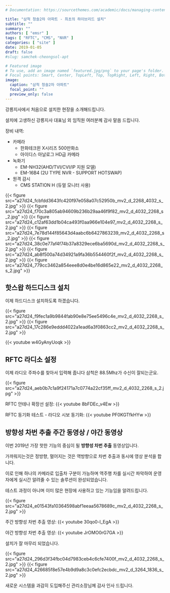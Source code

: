 ```yaml
---
# Documentation: https://sourcethemes.com/academic/docs/managing-content/

title: "삼척 청솔2차 아파트 - 최초의 하이브리드 설치"
subtitle: ""
summary: ""
authors: [ "emsr" ]
tags: [ "RFTC", "CMS", "NVR" ]
categories: [ "site" ]
date: 2019-01-05
draft: false
#slug: samchek-cheongsol-apt

# Featured image
# To use, add an image named `featured.jpg/png` to your page's folder.
# Focal points: Smart, Center, TopLeft, Top, TopRight, Left, Right, BottomLeft, Bottom, BottomRight.
image:
  caption: "삼척 청솔2차 아파트"
  focal_point: ""
  preview_only: false
---
```


강릉지사에서 처음으로 설치한 현장을 소개해드립니다.

설치에 고생하신 강릉지사 대표님 외 임직원 여러분께 감사 말씀 드립니다.

장비 내역:

- 카메라
  - 한화테크윈 X시리즈 500만화소
  - 아이디스 아날로그 HD급 카메라
- 녹화기
  - EM-NH32(AHD/TVI/CVI/IP 지원 모델)
  - EM-16B4 (2U TYPE NVR - SUPPORT HOTSWAP)
- 원격 감시
  - CMS STATION H (듀얼 모니터 사용)

{{< figure src="a27d24_fcbfdd3643fc420f97e058a07c52950b_mv2_d_2268_4032_s_2.jpg" >}}
{{< figure src="a27d24_f70c3a805ab94609b236b29aa46f9f82_mv2_d_4032_2268_s_2.jpg" >}}
{{< figure src="a27d24_c12af63dd1b04ca493f0aa966e104e97_mv2_d_4032_2268_s_2.jpg" >}}
{{< figure src="a27d24_7e78d144f85643d4aabc6b6427863239_mv2_d_4032_2268_s_2.jpg" >}}
{{< figure src="a27d24_38c0e77af4f74b37a8329ece6ba5690d_mv2_d_4032_2268_s_2.jpg" >}}
{{< figure src="a27d24_ab8f500a74d34921a9fa36b554460f2f_mv2_d_4032_2268_s_2.jpg" >}}
{{< figure src="a27d24_779cc3462a854eee8d0e4be16d865e22_mv2_d_4032_2268_s_2.jpg" >}}

## 핫스왑 하드디스크 설치

이제 하드디스크 설치하도록 하겠습니다.

{{< figure src="a27d24_f9fec1a9b9844fab90e8e75ee5496c4e_mv2_d_4032_2268_s_2.jpg" >}}
{{< figure src="a27d24_17c286e9eddd4022a1ead6a3f0863cc2_mv2_d_4032_2268_s_2.jpg" >}}

{{< youtube w4GyAnyUoqk >}}

## RFTC 라디소 설정

이제 라디오 주파수를 찾아서 입력해 줍니다 삼척은 88.5Mhz가 수신이 잘되는군요.

{{< figure src="a27d24_aeb0b7c1a9f24171a7c0774a22cf35ff_mv2_d_4032_2268_s_2.jpg" >}}

RFTC 안테나 확장선 설정:
{{< youtube 8bFDEc_v4Ew >}}

RFTC 동기화 테스트 - 라디오 시보 동기화:
{{< youtube PF0KGTfkHYw >}}

## 방향성 차번 추출 주간 동영상 / 야간 동영상

이번 2019년 가장 핫한 기능의 중심이 될 **방향성 차번 추출** 동영상입니다.

가까워지는것은 정방향, 멀어지는 것은 역방향으로 차번 추출과 동시에 영상 분석을 합니다.

이로 인해 하나의 카메라로 입출차 구분이 가능하며 역주행 차를 실시간 파악하여 운영자에게 실시간 알려줄 수 있는 솔루션이 완성되었습니다.

테스트 과정이 아니며 이미 많은 현장에 사용하고 있는 기능임을 알려드립니다.

{{< figure src="a27d24_e01543fa10364598abf1eeaa5678689c_mv2_d_4032_2268_s_2.jpg" >}}

주간 방향성 차번 추출 영상:
{{< youtube 30qo0-l_EgA >}}

야간 방향성 차번 추출 영상:
{{< youtube JrOMO0rG7GA >}}

설치가 잘 마무리 되었습니다.

{{< figure src="a27d24_296d3f34fbc04d7983ceb4c6cfe7400f_mv2_d_4032_2268_s_2.jpg" >}}
{{< figure src="a27d24_426685f8e57e4b9d9a8c3c0efc2ecbdc_mv2_d_3264_1836_s_2.jpg" >}}

새로운 시스템을 과감히 도입해주신 관리소장님께 감사 인사 드립니다.
